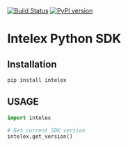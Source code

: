 [![Build Status](https://travis-ci.org/thomassampson/intelex_sdk.svg?branch=master)](https://travis-ci.org/thomassampson/intelex_sdk) [![PyPI version](https://badge.fury.io/py/intelex.svg)](https://badge.fury.io/py/intelex)

# Intelex Python SDK

## Installation

```python
pip install intelex
```

## USAGE

```python
import intelex

# Get current SDK version
intelex.get_version()
```